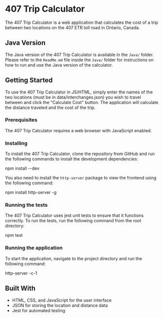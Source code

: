 # 407 Trip Calculator

The 407 Trip Calculator is a web application that calculates the cost of a trip between two locations on the 407 ETR toll road in Ontario, Canada.

## Java Version

The Java version of the 407 Trip Calculator is available in the `Java/` folder. Please refer to the `ReadMe.md` file inside the `Java/` folder for instructions on how to run and use the Java version of the calculator.

## Getting Started

To use the 407 Trip Calculator in JS/HTML, simply enter the names of the two locations (must be in data/interchanges.json) you wish to travel between and click the "Calculate Cost" button. The application will calculate the distance traveled and the cost of the trip.

### Prerequisites

The 407 Trip Calculator requires a web browser with JavaScript enabled. 

### Installing

To install the 407 Trip Calculator, clone the repository from GitHub and run the following commands to install the development dependencies:

npm install --dev

You also need to install the `http-server` package to view the frontend using the following command:

npm install http-server -g

### Running the tests

The 407 Trip Calculator uses jest unit tests to ensure that it functions correctly. To run the tests, run the following command from the root directory:

npm test

### Running the application

To start the application, navigate to the project directory and run the following command:

http-server -c-1

## Built With

- HTML, CSS, and JavaScript for the user interface
- JSON for storing the location and distance data
- Jest for automated testing



